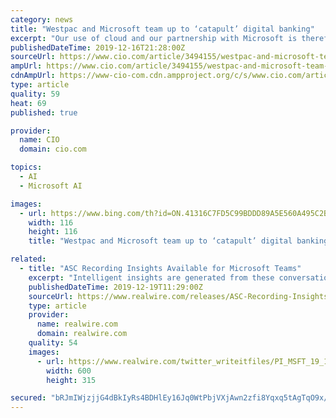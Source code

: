 ```yaml
---
category: news
title: "Westpac and Microsoft team up to ‘catapult’ digital banking"
excerpt: "Our use of cloud and our partnership with Microsoft is therefore key to our success,” Westpac Group CIO ... and increasingly use machine learning and other Azure cognitive services to support decision making and enhance customer interactions, with the goal of delivering more personalised services based on greater understanding of customer ..."
publishedDateTime: 2019-12-16T21:28:00Z
sourceUrl: https://www.cio.com/article/3494155/westpac-and-microsoft-team-up-to-catapult-digital-banking.html
ampUrl: https://www.cio.com/article/3494155/westpac-and-microsoft-team-up-to-catapult-digital-banking.amp.html
cdnAmpUrl: https://www-cio-com.cdn.ampproject.org/c/s/www.cio.com/article/3494155/westpac-and-microsoft-team-up-to-catapult-digital-banking.amp.html
type: article
quality: 59
heat: 69
published: true

provider:
  name: CIO
  domain: cio.com

topics:
  - AI
  - Microsoft AI

images:
  - url: https://www.bing.com/th?id=ON.41316C7FD5C99BDDD89A5E560A495C2B
    width: 116
    height: 116
    title: "Westpac and Microsoft team up to ‘catapult’ digital banking"

related:
  - title: "ASC Recording Insights Available for Microsoft Teams"
    excerpt: "Intelligent insights are generated from these conversations using the power of Microsoft Azure Cognitive Services that also enable a proactive approach to compliance management. “With ASC Recording Insights, we provide our customers additional important functionality within Microsoft Teams, thus supporting them on their journey to ..."
    publishedDateTime: 2019-12-19T11:29:00Z
    sourceUrl: https://www.realwire.com/releases/ASC-Recording-Insights-Available-for-Microsoft-Teams
    type: article
    provider:
      name: realwire.com
      domain: realwire.com
    quality: 54
    images:
      - url: https://www.realwire.com/twitter_writeitfiles/PI_MSFT_19_1_FInal2.jpg
        width: 600
        height: 315

secured: "bRJmIWjzjjG4dBkIyRs4BDHlEy16Jq0WtPbjVXjAwn2zfi8Yqxq5tAgTqO9x/m4ikj1v3L4q4A70sZKxbDxekR5hNsuknXLih+Uwr1N2SbaTMemMUYq/zG7OJ2bE3F1AlkT6/H5815NZwz3083jx87naUjgekp4/H3tsVgndlxMss8x48IZ0s0EWHXmSGPeeiZRORv1z1FmCmctfTegM9ennqp2KaaigZKT70YiJJghiIY7ql7PmtHNpK9OzFCLYo5tEBTwae+dKMjoCWjQopw==;DFJ+6N280EI3+HPhSCwGjA=="
---
```


